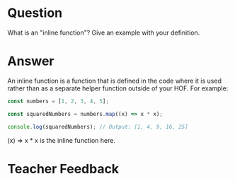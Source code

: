 # Question
What is an "inline function"? Give an example with your definition.

# Answer
An inline function is a function that is defined in the code where it is used rather than as a separate helper function outside of your HOF. For example:
````js
const numbers = [1, 2, 3, 4, 5];

const squaredNumbers = numbers.map((x) => x * x);

console.log(squaredNumbers); // Output: [1, 4, 9, 16, 25]

````
(x) => x * x is the inline function here.

# Teacher Feedback